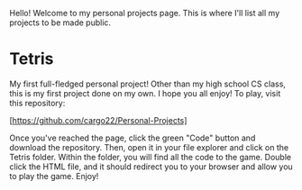 Hello! Welcome to my personal projects page. This is where I'll list all my projects to be made public.

# Tetris
My first full-fledged personal project! Other than my high school CS class, this is my first project done on my own. I hope you all enjoy! To play,
visit this repository:

[https://github.com/cargo22/Personal-Projects]

Once you've reached the page, click the green "Code" button and download the repository. Then, open it in your file explorer and click on the 
Tetris folder. Within the folder, you will find all the code to the game. Double click the HTML file, and it should redirect you to your browser and allow you to play the game. Enjoy!

